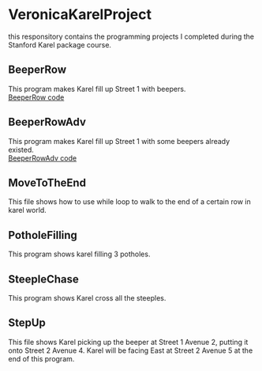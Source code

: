 # VeronicaKarelProject
this responsitory contains the programming projects I completed during the Stanford Karel package course.

## BeeperRow
  This program makes Karel fill up Street 1 with beepers.\
  [BeeperRow code](https://github.com/veronica-python/VeronicaKarelProject/blob/main/BeeperRow.py)
  
## BeeperRowAdv
  This program makes Karel fill up Street 1 with some beepers already existed.\
  [BeeperRowAdv code](https://github.com/veronica-python/VeronicaKarelProject/blob/main/BeeperRowAdv.py)
  
## MoveToTheEnd
  This file shows how to use while loop to walk to the end of a certain row in karel world.
## PotholeFilling
  This program shows karel filling 3 potholes.
## SteepleChase
  This program shows Karel cross all the steeples.
## StepUp
  This file shows Karel picking up the beeper at Street 1 Avenue 2, putting it onto Street 2 Avenue 4. Karel will be facing East at Street 2 Avenue 5 at the end of this program.
